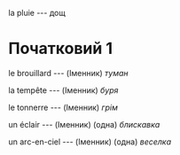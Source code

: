 la pluie --- дощ



# Початковий 1
le brouillard --- (Іменник)
*туман*



la tempête --- (Іменник)
*буря*



le tonnerre --- (Іменник)
*грім*



un éclair --- (Іменник)
(одна) *блискавка*



un arc-en-ciel --- (Іменник)
(одна) *веселка*
